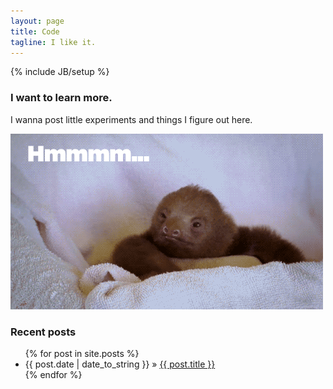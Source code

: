 ```yaml
---
layout: page
title: Code
tagline: I like it.
---
```

{% include JB/setup %}

<!-- Read [Jekyll Quick Start](http://jekyllbootstrap.com/usage/jekyll-quick-start.html) -->

<!-- Complete usage and documentation available at: [Jekyll Bootstrap](http://jekyllbootstrap.com) -->

### I want to learn more. 
I wanna post little experiments and things I figure out here. 

<img src="assets/themes/twitter/bootstrap/img/fascinating.jpg" />

<section class="right">
  <h3>Recent posts</h3>
  <ul class="posts">
    {% for post in site.posts %}
      <li><span>{{ post.date | date_to_string }}</span> &raquo; <a href="{{ BASE_PATH }}{{ post.url }}">{{ post.title }}</a></li>
    {% endfor %}
  </ul>
</section>


